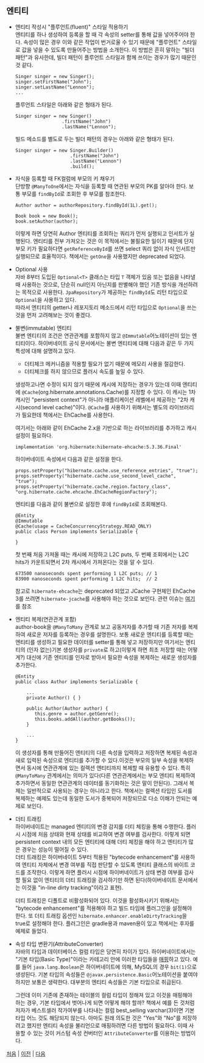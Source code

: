 ## 엔티티

- 엔티티 작성시 "플루언트(fluent)" 스타일 적용하기  
엔티티를 하나 생성하여 등록을 할 때 각 속성의 setter를 통해 값을 넣어주어야 한다. 속성이 많은 경우 이와 같은 작업이 번거로울 수 있기 때문에 "플루언트" 스타일로 값을 넣을 수 있도록 만들어주는 방법을 소개한다. 이 방법은 흔히 말하는 "빌더 패턴"과 유사한데, 빌더 패턴이 플루언트 스타일과 함께 쓰이는 경우가 많기 때문인 것 같다. 

   ```
   Singer singer = new Singer();
   singer.setFirstName("John");
   singer.setLastName("Lennon");
   ...
   ```
   플루언트 스타일은 아래와 같은 형태가 된다.
   ```
   Singer singer = new Singer()
                    .firstName("John")
                    .lastName("Lennon");
   ```
   빌드 메소드를 별도로 두는 빌더 패턴의 경우는 아래와 같은 형태가 된다.

   ```
   Singer singer = new Singer.Builder()
                       .firstName("John")
                       .lastName("Lennon")
                       .build();
   ```
- 자식을 등록할 때 FK컬럼에 부모의 키 채우기  
단방향 `@ManyToOne`에서는 자식을 등록할 때 연관된 부모의 PK를 알아야 한다. 보통 부모를 `findById`로 조회한 후 부모를 참조한다. 

   ```
   Author author = authorRepository.findById(1L).get();

   Book book = new Book();
   book.setAuthor(author);
   ```
   이렇게 하면 당연히 Author 엔티티를 조회하는 쿼리가 먼저 실행되고 인서트가 실행된다. 엔티티를 전부 가져오는 것은 이 목적에서는 불필요한 일이기 때문에 단지 부모 키가 필요하다면 `getReferenceById`를 쓰면 select 쿼리 없이 자식 인서트만 실행되므로 효율적이다. 책에서는 `getOne`을 사용했지만 deprecated 되었다.
   
- Optional 사용  
자바 8부터 도입된 `Optional<T>` 클래스는 타입 `T` 객체가 있음 또는 없음을 나타낼 때 사용하는 것으로, 단순히 null인지 아닌지를 판별해야 했던 기존 방식을 개선하려는 목적으로 사용한다. 
`JpaRepository`가 제공하는 `findById`도 리턴 타입으로 `Optional`을 사용하고 있다.  
따라서 엔티티의 getter나 레포지토리 메소드에서 리턴 타입으로 `Optional`을 쓰는 것을 먼저 고려해보는 것이 좋겠다. 

- 불변(immutable) 엔티티  
불변 엔티티의 조건은 연관관계를 포함하지 않고 `@Immutable`어노테이션이 있는 엔티티이다. 하이버네이트 공식 문서에서는 불변 엔티티에 대해 다음과 같은 두 가지 특성에 대해 설명하고 있다.

  - 더티체크 메커니즘을 적용할 필요가 없기 때문에 메모리 사용을 절감한다.
  - 더티체크를 하지 않으므로 플러시 속도를 높일 수 있다.

  생성하고나면 수정이 되지 않기 때문에 캐시에 저장하는 경우가 있는데 이때 엔티티에 `@Cache`(org.hibernate.annotations.Cache)를 지정할 수 있다. 이 캐시는 1차 캐시인 "persistent context"가 아니라 애플리케이션 레벨에서 제공하는 "2차 캐시(second level cache)"이다. `@Cache`를 사용하기 위해서는 별도의 라이브러리가 필요한데 책에서는 EhCache를 사용한다.  

  여기서는 아래와 같이 EhCache 2.x을 기반으로 하는 라이브러리를 추가하고 캐시 설정이 필요하다. 
  ```
  implementation 'org.hibernate:hibernate-ehcache:5.3.36.Final'
  ```
  하이버네이트 속성에서 다음과 같은 설정을 한다.
  ```
  props.setProperty("hibernate.cache.use_reference_entries", "true");		
  props.setProperty("hibernate.cache.use_second_level_cache", "true");
  props.setProperty("hibernate.cache.region.factory_class", "org.hibernate.cache.ehcache.EhCacheRegionFactory");
  ```
  엔티티를 다음과 같이 불변으로 설정한 후에 `findById`로 조회해본다. 
  ```
  @Entity
  @Immutable
  @Cache(usage = CacheConcurrencyStrategy.READ_ONLY)
  public class Person implements Serializable {

  }
  ```
  첫 번째 처음 가져올 때는 캐시에 저장하고 L2C puts, 두 번째 조회에서는 L2C hits가 카운트되면서 2차 캐시에서 가져온다는 것을 알 수 있다.
  ```
  673500 nanoseconds spent performing 1 L2C puts; // 1
  83900 nanoseconds spent performing 1 L2C hits;  // 2
  ``` 
  
  참고로 `hibernate-ehcache`는 deprecated 되었고 JCache 구현체인 EhCache 3를 쓰려면 `hibernate-jcache`를 사용해야 하는 것으로 보인다. 관련 이슈는 [여기](https://hibernate.atlassian.net/browse/HHH-12441)를 참조


- 엔티티 복제(연관관계 포함)  
author-book을 `@ManyToMany` 관계로 보고 공동저자를 추가할 때 기존 저자를 복제하여 새로운 저자를 등록하는 경우를 설명한다. 보통 새로운 엔티티를 등록할 때는 엔티티를 생성하고 필요한 데이터를 setter를 통해 넣고 저장하지만 여기서는 엔티티의 (인자 없는)기본 생성자를 `private`로 하고(이렇게 하면 최초 저장할 때는 어떻게?) 대신에 기존 엔티티를 인자로 받아서 필요한 속성을 복제하는 새로운 생성자를 추가한다.  

  ```
  @Entity
  public class Author implements Serializable {
      
      ...
      private Author() { }

      public Author(Author author) {
         this.genre = author.getGenre();
         this.books.addAll(author.getBooks());
      }

      ...
  }  
  ```
  이 생성자를 통해 만들어진 엔티티의 다른 속성을 입력하고 저장하면 복제된 속성과 새로 입력된 속성으로 엔티티를 추가할 수 있다.이것은 부모의 일부 속성을 복제하면서 동시에 연관관계에 있는 컬렉션 엔티티까지 복제할 때 유용할 수 있다. 특히 `@ManyToMany` 관계에서는 의미가 있다(다른 연관관계에서는 부모 엔티티 복제하여 추가하면서 동일한 연관관계의 데이터를 동기화하는 것은 말이 안된다). 그래서 복제는 일반적으로 사용되는 경우는 아니라고 한다. 책에서는 컬렉션 타입인 도서를 복제하는 예제도 있는데 동일한 도서가 중복되어 저장되므로 다소 이해가 안되는 예제로 보인다.
  
- 더티 트래킹  
하이버네이트는 managed 엔티티의 변경 감지를 더티 체킹을 통해 수행한다. 플러시 시점에 처음 상태와 현재 상태를 비교하여 변경 여부를 검사한다. 이렇게 되면 persistent context 내의 모든 엔티티에 대해 더티 체킹을 해야 하고 엔티티가 많은 경우는 성능이 떨어질 수 있다.  
  더티 트래킹은 하이버네이트 5부터 적용된 "bytecode enhancement"를 사용하여 엔티티 자체에서 변경 여부를 직접 판단할 수 있도록 엔티티 클래스의 바이트 코드를 조작한다. 이렇게 하면 플러시 시점에 하이버네이트가 상태 변경 여부를 검사할 필요 없이 엔티티의 더티 트래킹을 검사하기만 하면 된다(하이버네이트 문서에서는 이것을 "in-line dirty tracking"이라고 표현).  

  더티 트래킹은 디폴트로 비활성화되어 있다. 이것을 활성화시키기 위해서는 "bytecode enhancement"를 적용해야 하고 빌드 타임에 플러그인을 설정해야 한다. 또 더티 트래킹 옵션인 `hibernate.enhancer.enableDirtyTracking`을 true로 설정해야 한다. 플러그인은 gradle용과 maven용이 있고 책에서는 후자를 예제로 들었다.

- 속성 타입 변환기(AttributeConverter)  
자바의 타입과 데이터베이스 컬럼 타입은 당연히 차이가 있다. 하이버네이트에서는 "기본 타입(Basic Type)"이라는 카테고리 안에 이러한 타입들을 [매핑](https://docs.jboss.org/hibernate/orm/5.3/userguide/html_single/Hibernate_User_Guide.html#basic)하고 있다. 예를 들어 `java.lang.Boolean`은 하이버네이트에 의해, MySQL의 경우 `bit(1)`으로 생성된다. 기본 타입의 속성들은 `@javax.persistence.Basic`어노테이션을 붙여야 하지만 보통은 생략한다. 대부분의 엔티티 속성들은 기본 타입으로 취급된다.  

  그런데 이미 기존에 존재하는 테이블의 컬럼 타입이 정해져 있고 이것을 매핑해야 하는 경우, 기본 타입에서 벗어나게 되면 어떻게 해야 할까? 책에서 예를 든 것처럼 저자가 베스트셀러 작가여부를 나타내는 컬럼 best_selling varchar(3)이면 기본 타입 어느 것도 해당되지 않는다. 아마도 원래 의도한 것은 "Yes"와 "No"를 저장하려고 했지만 엔티티 속성을 불리언으로 매핑하려면 다른 방법이 필요하다. 이때 사용할 수 있는 것이 커스텀 속성 컨버터인 `AttributeConverter`를 이용하는 방법이다. 
  



[처음](../README.md) | [이전](../01/README.md) | [다음](../03/README.md) 